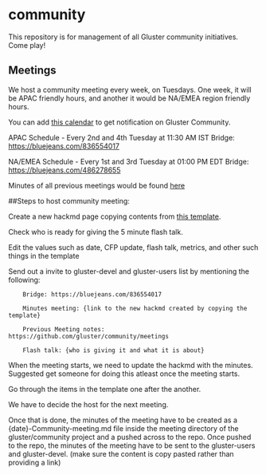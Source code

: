 # community
This repository is for management of all Gluster community initiatives. Come play!

## Meetings

We host a community meeting every week, on Tuesdays. One week, it will be APAC
friendly hours, and another it would be NA/EMEA region friendly hours.

You can add [this calendar](https://calendar.google.com/calendar/b/1?cid=dmViajVibDBrbnNiOWQwY205ZWg5cGJsaTRAZ3JvdXAuY2FsZW5kYXIuZ29vZ2xlLmNvbQ) to get notification on Gluster Community.

APAC Schedule -
Every 2nd and 4th Tuesday at 11:30 AM IST
Bridge: https://bluejeans.com/836554017

NA/EMEA Schedule -
Every 1st and 3rd Tuesday at 01:00 PM EDT
Bridge: https://bluejeans.com/486278655

Minutes of all previous meetings would be found [here](./meetings/)

##Steps to host community meeting:

Create a new hackmd page copying contents from [this template](https://hackmd.io/pbVbAxgRT1-VSKjM2K0HzA?both).

Check who is ready for giving the 5 minute flash talk.

Edit the values such as date, CFP update, flash talk, metrics, and other such things in the template

Send out a invite to gluster-devel and gluster-users list by mentioning the following:

        Bridge: https://bluejeans.com/836554017

        Minutes meeting: {link to the new hackmd created by copying the template}

        Previous Meeting notes: https://github.com/gluster/community/meetings

        Flash talk: {who is giving it and what it is about}

When the meeting starts, we need to update the hackmd with the minutes. Suggested get someone for doing this atleast once the meeting starts.

Go through the items in the template one after the another.

We have to decide the host for the next meeting.

Once that is done, the minutes of the meeting have to be created as a {date}-Community-meeting.md file inside the meeting directory of the gluster/community project and a pushed across to the repo.
Once pushed to the repo, the minutes of the meeting have to be sent to the gluster-users and gluster-devel. (make sure the content is copy pasted rather than providing a link)
